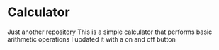 # Calculator
Just another repository
This is a simple calculator that performs basic arithmetic operations
I updated it with a on and off button
